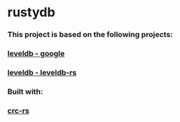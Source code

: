 # rustydb

### This project is based on the following projects:
### [leveldb - google](https://github.com/google/leveldb/)
### [leveldb - leveldb-rs](https://github.com/sunchao/leveldb-rs/)

### Built with:
### [crc-rs](https://github.com/mrhooray/crc-rs)
